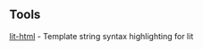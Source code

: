 ## Tools

[lit-html](https://marketplace.visualstudio.com/items?itemName=bierner.lit-html) - Template string syntax highlighting for lit
